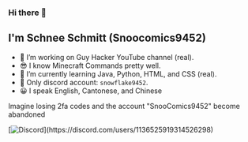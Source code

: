 ### Hi there 👋

## I'm Schnee Schmitt (Snoocomics9452)

- 🔭 I’m working on Guy Hacker YouTube channel (real).
- 😎 I know Minecraft Commands pretty well.
- 🌱 I’m currently learning Java, Python, HTML, and CSS (real).
- 💬 Only discord account: `snowflake9452`.
- 😀 I speak English, Cantonese, and Chinese

Imagine losing 2fa codes and the account "SnooComics9452" become abandoned

[![Discord](https://lanyard.cnrad.dev/api/1136525919314526298?theme=dark&bg=4958a6&idleMessage=Probably%20doing%20something...)](https://discord.com/users/1136525919314526298)
